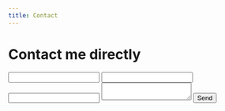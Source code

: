 ```yaml
---
title: Contact
---
```


<div class="flex-direction-row">
<div class="form-container">
  <h1>Contact me directly</h1>
<form action="#">
		<label for="name">
			<i class="contact-icon fa fa-user"></i>
			<input name="name" class="form-fields" type="text">
		</label>
		<label for="email">
			<i class="contact-icon fa fa-envelope"></i>
			<input name="email" class="form-fields" type="text">
		</label>
		<label for="contact">
			<i class="contact-icon fa fa-phone"></i>
			<input name="contact" class="form-fields" type="text">
		</label>
		<label for="textarea">
			<i class="contact-icon fa fa-comment"></i>
			<textarea class="form-fields" name="textarea" id=""></textarea>
		</label>
		<button class="form-fields-button" value="Send" type="submit">Send<i class="fa fa-paper-plane"></i></button>
	</form>
</div>

<div id="map"></div>
</div>

<script>
function initMap() {
    var map = new google.maps.Map(document.getElementById("map"), {
      center: { lat: 59.373477, lng: 17.837691 },
      zoom: 4,
      disableDefaultUI: true,
      styles: [
        {
          featureType: "all",
          elementType: "all",
          stylers: [
            {
              color: "#ff7000"
            },
            {
              lightness: "69"
            },
            {
              saturation: "100"
            },
            {
              weight: "1.17"
            },
            {
              gamma: "2.04"
            }
          ]
        },
        {
          featureType: "all",
          elementType: "geometry",
          stylers: [
            {
              color: "#cb8536"
            }
          ]
        },
        {
          featureType: "all",
          elementType: "labels",
          stylers: [
            {
              color: "#ffb471"
            },
            {
              lightness: "66"
            },
            {
              saturation: "100"
            }
          ]
        },
        {
          featureType: "all",
          elementType: "labels.text.fill",
          stylers: [
            {
              gamma: 0.01
            },
            {
              lightness: 20
            }
          ]
        },
        {
          featureType: "all",
          elementType: "labels.text.stroke",
          stylers: [
            {
              saturation: -31
            },
            {
              lightness: -33
            },
            {
              weight: 2
            },
            {
              gamma: 0.8
            }
          ]
        },
        {
          featureType: "all",
          elementType: "labels.icon",
          stylers: [
            {
              visibility: "off"
            }
          ]
        },
        {
          featureType: "landscape",
          elementType: "all",
          stylers: [
            {
              lightness: "-8"
            },
            {
              gamma: "0.98"
            },
            {
              weight: "2.45"
            },
            {
              saturation: "26"
            }
          ]
        },
        {
          featureType: "landscape",
          elementType: "geometry",
          stylers: [
            {
              lightness: 30
            },
            {
              saturation: 30
            }
          ]
        },
        {
          featureType: "poi",
          elementType: "geometry",
          stylers: [
            {
              saturation: 20
            }
          ]
        },
        {
          featureType: "poi.park",
          elementType: "geometry",
          stylers: [
            {
              lightness: 20
            },
            {
              saturation: -20
            }
          ]
        },
        {
          featureType: "road",
          elementType: "geometry",
          stylers: [
            {
              lightness: 10
            },
            {
              saturation: -30
            }
          ]
        },
        {
          featureType: "road",
          elementType: "geometry.stroke",
          stylers: [
            {
              saturation: 25
            },
            {
              lightness: 25
            }
          ]
        },
        {
          featureType: "water",
          elementType: "all",
          stylers: [
            {
              lightness: -20
            },
            {
              color: "#ecc080"
            }
          ]
        }
      ]
    });
  }</script>

